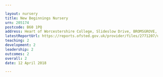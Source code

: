 ```yaml
---

layout: nursery
title: New Beginnings Nursery
urn: 205174
postcode: B60 1PQ
address: Heart of Worcestershire College, Slideslow Drive, BROMSGROVE, Worcestershire, B60 1PQ
latestReportUrl: https://reports.ofsted.gov.uk/provider/files/2771207/urn/205174.pdf
teaching: 2
development: 2
leadership: 2
outcomes: 2
overall: 2
date: 12 April 2018

---
```

